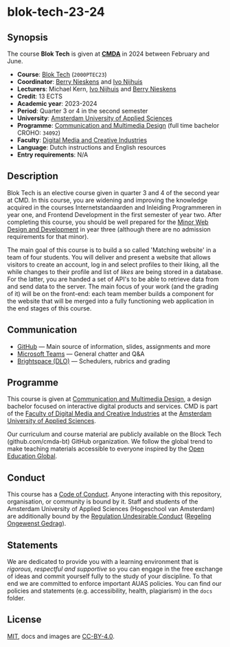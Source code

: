 # blok-tech-23-24

## Synopsis
The course **Blok Tech** is given at [**CMDA**][cmda] in 2024 between February and June.

*   **Course**: [Blok Tech][course] (`2000PTEC23`)
*   **Coordinator**: [Berry Nieskens][bnieskens] and [Ivo Nijhuis][ivogit]
*   **Lecturers**:  Michael Kern, [Ivo Nijhuis][ivogit] and [Berry Nieskens][bnieskens] 
*   **Credit**: 13 ECTS
*   **Academic year**: 2023-2024
*   **Period**: Quarter 3 or 4 in the second semester
*   **University**: [Amsterdam University of Applied Sciences][university]
*   **Programme**: [Communication and Multimedia Design][cmd] (full time bachelor CROHO: `34092`)
*   **Faculty**: [Digital Media and Creative Industries][faculty]
*   **Language**: Dutch instructions and English resources
*   **Entry requirements**: N/A

## Description
Blok Tech is an elective course given in quarter 3 and 4 of the second year at CMD. In this course, you are widening and improving the knowledge acquired in the courses Internetstandaarden and Inleiding Programmeren in year one, and Frontend Development in the first semester of year two. After completing this course, you should be well prepared for the [Minor Web Design and Development][minor] in year three (although there are no admission requirements for that minor).  

The main goal of this course is to build a so called 'Matching website' in a team of four students. You will deliver and present a website that allows visitors to create an account, log in and select profiles to their liking, all the while changes to their profile and list of *likes* are being stored in a database. For the latter, you are handed a set of API's to be able to retrieve data from and send data to the server. The main focus of your work (and the grading of it) will be on the front-end: each team member builds a component for the website that will be merged into a fully functioning web application in the end stages of this course. 

## Communication

*   [GitHub][gh] — Main source of information, slides, assignments and more
*   [Microsoft Teams][teams] — General chatter and Q&A
*   [Brightspace (DLO)][brightspace] — Schedulers, rubrics and grading
  

## Programme

This course is given at [Communication and Multimedia Design][bachelor], a design bachelor focused on interactive digital products and services. CMD is part of the [Faculty of Digital Media and Creative Industries][faculty] at the [Amsterdam University of Applied Sciences][university].

Our curriculum and course material are publicly available on the Block Tech (github.com/cmda-bt) GitHub organization. We follow the global trend to make teaching materials accessible to everyone inspired by the [Open Education Global][oec].

## Conduct

This course has a [Code of Conduct][coc].  Anyone interacting with this repository, organisation, or community is bound by it. Staff and students of the Amsterdam University of Applied Sciences (Hogeschool van Amsterdam) are additionally bound by the [Regulation Undesirable
Conduct][ruc] ([Regeling Ongewenst Gedrag][rog]).

## Statements

We are dedicated to provide you with a learning environment that is _rigorous, respectful and supportive_ so you can engage in the free exchange of ideas and commit yourself fully to the study of your discipline. To that end we are committed to enforce important AUAS policies. You can find our policies and statements (e.g. accessibility, health, plagiarism) in the `docs` folder.

## License

[MIT][], docs and images are [CC-BY-4.0][].



[course]: https://studiegids.hva.nl/co/cmd-vt/100000001/101580
[university]: https://www.amsterdamuas.com
[faculty]: https://www.amsterdamuas.com/faculty/fdmci/faculty-of-digital-media-and-creative-industries.html
[cmd]: https://www.cmd-amsterdam.nl/english/
[cmda]: https://github.com/cmda
[bachelor]: https://www.cmd-amsterdam.nl/english/
[minor]: https://cmda.github.io/minor-everything-web/
[gh]: https://github.com/cmda-bt/blok-tech-23-24
[teams]: http://teams.microsoft.com
[brightspace]: https://dlo.mijnhva.nl/
[synopsis]: #synopsis
[ivogit]: https://github.com/ivo-online
[bnieskens]: http://github.com/bnieskens

[author]: http://github.com/bnieskens
[mit]: license.md#code
[cc-by-4.0]: https://license.md/licenses/cc-by-4-0-int/
[class]: https://rooster.hva.nl/
[oec]: https://www.oeglobal.org
[coc]: code-of-conduct.md
[ruc]: https://www.amsterdamuas.com/study/study-choice/life-at-auas/support
[rog]: https://www.hva.nl/praktisch/algemeen/hva-breed/juridische-zaken/loket-beroep-bezwaar-en-klacht/regeling-ongewenst-gedrag/regeling-ongewenst-gedrag.html
